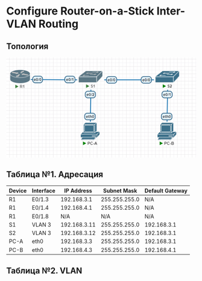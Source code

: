 # Configure Router-on-a-Stick Inter-VLAN Routing

## Топология

![a](media/lab01_1.PNG)

## Таблица №1. Адресация

Device | Interface | IP Address | Subnet Mask | Default Gateway
--- | --- | --- | --- | ---
R1 | E0/1.3 | 192.168.3.1 | 255.255.255.0 | N/A
R1 | E0/1.4 | 192.168.4.1 | 255.255.255.0 | N/A
R1 | E0/1.8 | N/A | N/A | N/A
S1 | VLAN 3 | 192.168.3.11 | 255.255.255.0 | 192.168.3.1
S2 | VLAN 3 | 192.168.3.12 | 255.255.255.0 | 192.168.3.1
PC-A | eth0 | 192.168.3.3 | 255.255.255.0 | 192.168.3.1
PC-B | eth0 | 192.168.4.3 | 255.255.255.0 | 192.168.4.1


## Таблица №2. VLAN